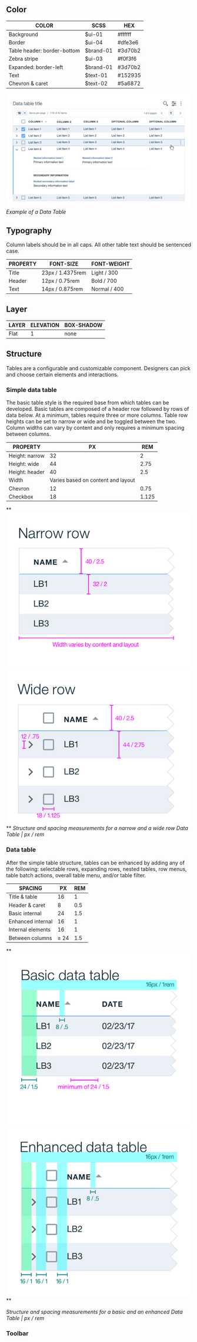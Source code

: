 ## Color
| COLOR                       | SCSS     | HEX       |
|-----------------------------|--------- |-----------|
| Background                  | $ui-01   | #ffffff   |
| Border                      | $ui-04   | #dfe3e6   |
| Table header: border-bottom | $brand-01| #3d70b2   |
| Zebra stripe                | $ui-03   | #f0f3f6   |
| Expanded: border-left       | $brand-01| #3d70b2   |
| Text                        | $text-01 | #152935   |
| Chevron & caret             | $text-02 | #5a6872   |

![Example of a Data Table](images/data-table-style-5.png)
_Example of a Data Table_

## Typography
Column labels should be in all caps. All other table text should be sentenced case. 

| PROPERTY      | FONT-SIZE     | FONT-WEIGHT  |
|---------------|------------------|--------------|
| Title         | 23px / 1.4375rem | Light / 300  |
| Header        | 12px / 0.75rem   | Bold / 700   |
| Text          | 14px / 0.875rem  | Normal / 400 |

## Layer

| LAYER    | ELEVATION | BOX-SHADOW  |
|----------|---------- |-------------|
| Flat     | 1         | none        |



## Structure
Tables are a configurable and customizable component. Designers can pick and choose certain elements and interactions. 

### Simple data table
The basic table style is the required base from which tables can be developed. Basic tables are composed of a header row followed by rows of data below. At a minimum, tables require three or more columns. Table row heights can be set to narrow or wide and be toggled between the two. Column widths can vary by content and only requires a minimum spacing between columns.

| PROPERTY                | PX | REM  |
|-------------------------|----|------|
| Height: narrow          | 32 | 2    |
| Height: wide            | 44 | 2.75 |
| Height: header          | 40 | 2.5  |
| Width                   | Varies based on content and layout | |
| Chevron                 | 12   | 0.75  |
| Checkbox                | 18   | 1.125 |


**
![Structure for a narrow row Data Table](images/data-table-style-1.png)
![Structure for a wide row Data Table](images/data-table-style-2.png)
**
_Structure and spacing measurements for a narrow and a wide row Data Table | px / rem_

### Data table
After the simple table structure, tables can be enhanced by adding any of the following: selectable rows, expanding rows, nested tables, row menus, table batch actions, overall table menu, and/or table filter.

| SPACING            | PX   | REM   |
|--------------------|------|-------| 
| Title & table      | 16   | 1     |
| Header & caret     |  8   | 0.5   |
| Basic internal     | 24   | 1.5   |
| Enhanced internal  | 16   | 1     |
| Internal elements  | 16   | 1     |
| Between columns    | ≥ 24 | 1.5   |


**
![Spacing for a basic Data Table](images/data-table-style-3.png)
![Spacing for an enhanced Data Table](images/data-table-style-4.png)
**

_Structure and spacing measurements for a basic and an enhanced Data Table | px / rem_

### Toolbar
